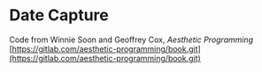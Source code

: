 # Date Capture

Code from Winnie Soon and Geoffrey Cox, *Aesthetic Programming* [https://gitlab.com/aesthetic-programming/book.git](https://gitlab.com/aesthetic-programming/book.git)